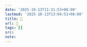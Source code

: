 ```yaml
---
date: '2025-10-13T11:31:53+08:00'
lastmod: '2025-10-13T13:04:51+08:00'
title: 󰪼
url: 󰪼
tags: []
src:
note:
---
```

